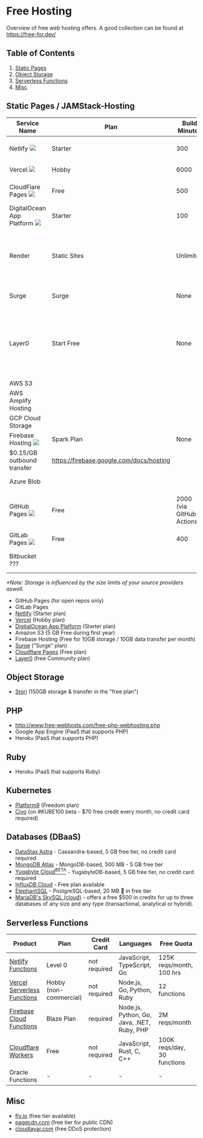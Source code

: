 # Free Hosting

Overview of free web hosting offers. A good collection can be found at https://free-for.dev/

## Table of Contents  
1. [Static Pages](#static-hages)
1. [Object Storage](#object-storage)
1. [Serverless Functions](#serverless-functions)
1. [Misc](#misc)

## Static Pages / JAMStack-Hosting

|Service Name|Plan|Build Minutes|Concurrent Builds|Outbound Transfer|Storage*|Source Provider/Deployment|Number of Sites|Next pricing step/Month|Website|
|---|---|---|---|---|---|---|---|---|---|
|Netlify ![](https://pbs.twimg.com/profile_images/1021779975551111168/KRIHeH2H_400x400.jpg)|Starter|300|1|100gb|Unlimited (?)|GitHub, GitLab, Bitbucket, CLI|Unlimited|19$, Pro, 3 concurrent builds, 1K build minutes|[link](https://www.netlify.com/)|
|Vercel ![](https://pbs.twimg.com/profile_images/1252531684353998848/6R0-p1Vf_400x400.jpg)|Hobby|6000|10 every 10 minutes|100gb|Unlimited (?)|GitHub, GitLab, Bitbucket and CLI|Unlimited|20$, Pro plan|[link](https://vercel.com/)|
|CloudFlare Pages ![](https://pages.cloudflare.com/resources/logo/logo.svg)|Free|500|1|Unlimited|Unlimited|GitHub ?|Unlimited|20$, 5 concurrent builds, 5K Build minutes|[link](https://pages.cloudflare.com)|
|DigitalOcean App Platform ![](https://pbs.twimg.com/profile_images/1410636343944880136/w8dxKEmg_400x400.jpg)|Starter|100|?|1gb|?|GitHub, GitLab|3|5$, 400 build minutes, 40gb outbound transfer|[link](https://www.digitalocean.com/products/app-platform/)|
|Render|Static Sites|Unlimited|Unlimited|100 GB|Unlimited|GitHub, GitLab|Unlimited|100 GB/month bandwidth included at no cost. Additional bandwidth just $0.10/GB per month.|[link](https://render.com/)|
|Surge|Surge|None|None|Unlimited|Unlimited|1|CLI, CI/CD|Surge Professional at 30$ with unlimited projects|https://surge.sh|
|Layer0|Start Free|None|None|100GB Bandwidth|unlimited?|Github, CLI|1 custom domain|3 Custom Domain, 250GB Bandwidth, 5 Environments, 31 Edge Locations, 99.95% Uptime SLA, Real-Time RUM Analytics|https://www.layer0.co/|
|AWS S3|||||||||https://aws.amazon.com/s3/|
|AWS Amplify Hosting|||||||||https://aws.amazon.com/amplify/hosting/|
|GCP Cloud Storage|||||||||https://cloud.google.com/storage|
|Firebase Hosting ![](https://www.gstatic.com/devrel-devsite/prod/vf0396724755d04dbab75050e6812ced8fb2ab11d424163deba5826536b4b1964/firebase/images/lockup.png)|Spark Plan|None|None|360 MB/day / ~10GB/month|10GB|CLI, CI/CD|Limited ~10|$0.026/GB storage,
$0.15/GB outbound transfer|https://firebase.google.com/docs/hosting|
|Azure Blob|||||||||https://azure.microsoft.com/en-us/services/storage/blobs/|
|GitHub Pages ![](https://github.githubassets.com/images/modules/logos_page/GitHub-Mark.png)|Free|2000 (via GitHub Actions)|20 (GitHub Actions limit) (10 per hour soft limit ?)|100gb soft limit|1gb|GitHub|Unlimited (for public repositories only)|$4, GitHub Pro plan|![link](https://pages.github.com/)|
|GitLab Pages ![](https://driftt.imgix.net/https%3A%2F%2Fdriftt.imgix.net%2Fhttps%253A%252F%252Fs3.amazonaws.com%252Fcustomer-api-avatars-prod%252F85489%252F307fa4f7f37831684fe3e3ee33ab97d3r2wbh3tdbf3w%3Ffit%3Dmax%26fm%3Dpng%26h%3D200%26w%3D200%26s%3D0b63e6b7b7c404889b1225e385b58178?fit=max&fm=png&h=200&w=200&s=b81290fd6e2958430bf4456d4dcafb58)|Free|400|Unlimited|Unlimited|10gb|GitLab|Unlimited|19$, Premium, 10K build minutes|![link](https://docs.gitlab.com/ee/user/project/pages/)|
|Bitbucket ???|||||||||https://support.atlassian.com/bitbucket-cloud/docs/publishing-a-website-on-bitbucket-cloud/|

*\*Note: Storage is influenced by the size limits of your source providers aswell.*

- GitHub Pages (for open repos only)
- GitLab Pages
- [Netlify](https://www.netlify.com/) (Starter plan)
- [Vercel](https://vercel.com/) (Hobby plan)
- [DigitalOcean App Platform](https://www.digitalocean.com/products/app-platform/) (Starter plan)
- Amazon S3 (5 GB Free during first year)
- Firebase Hosting (Free for 10GB storage / 10GB data transfer per month)
- [Surge](https://surge.sh/) ("Surge" plan)
- [Cloudflare Pages](https://pages.cloudflare.com/) (Free plan)
- [Layer0](https://www.layer0.co/) (free Community plan)

## Object Storage
- [Storj](https://www.storj.io/) (150GB storage & transfer in the "free plan")

## PHP

- http://www.free-webhosts.com/free-php-webhosting.php
- Google App Engine (PaaS that supports PHP)
- Heroku (PaaS that supports PHP)

## Ruby

- Heroku (PaaS that supports Ruby)

## Kubernetes

- [Platform9](https://platform9.com/) (Freedom plan)
- [Civo](https://www.civo.com) (on #KUBE100 beta - $70 free credit every month, no credit card required)

## Databases (DBaaS)

- [DataStax Astra](https://astra.datastax.com/) - Cassandra-based, 5 GB free tier, no credit card required
- [MongoDB Atlas](https://cloud.mongodb.com/) - MongoDB-based, 500 MB - 5 GB free tier
- [Yugabyte Cloud<sup>BETA</sup>](https://cloud.yugabyte.com/) - YugabyteDB-based, 5 GB free tier, no credit card required
- [InfluxDB Cloud](https://cloud2.influxdata.com/) - Free plan available
- [ElephantSQL](https://www.elephantsql.com/) - PostgreSQL-based, 20 MB 🙂 in free tier
- [MariaDB's SkySQL (cloud)](https://mariadb.com/products/skysql/get-started/) - offers a free $500 in credits for up to three databases of any size and any type (transactional, analytical or hybrid).

## Serverless Functions

| Product | Plan | Credit Card | Languages | Free Quota |
| --- | --- | --- |  --- | --- |
| [Netlify Functions](https://www.netlify.com/products/functions/) | Level 0 | not required | JavaScript, TypeScript, Go | 125K reqs/month, 100 hrs |
| [Vercel Serverless Functions](https://vercel.com/docs/serverless-functions/introduction) | Hobby (non-commercial) | not required | Node.js, Go, Python, Ruby | 12 functions |
| [Firebase Cloud Functions](https://firebase.google.com/products/functions) | Blaze Plan | required | Node.js, Python, Go, Java, .NET, Ruby, PHP | 2M reqs/month |
| [Cloudflare Workers](https://workers.cloudflare.com/) | Free | not required | JavaScript, Rust, C, C++ | 100K reqs/day, 30 functions |
| Oracle Functions | - | - | - | - |

## Misc
- [fly.io](https://fly.io/) (free tier available)
- [pagecdn.com](https://pagecdn.com/) (free tier for public CDN)
- [cloudlayar.com](https://cloudlayar.com/) (free DDoS protection)
